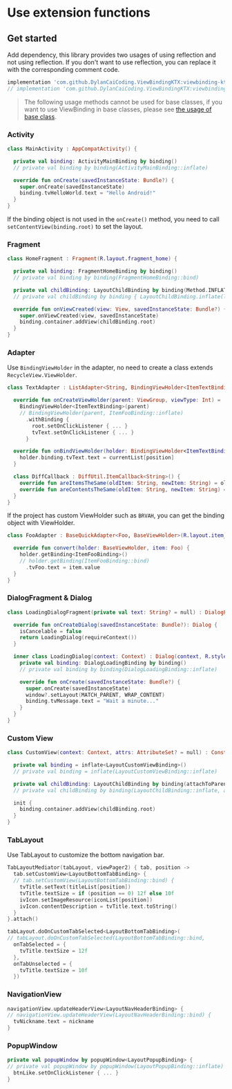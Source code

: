 # Use extension functions

## Get started

Add dependency, this library provides two usages of using reflection and not using reflection. If you don't want to use reflection, you can replace it with the corresponding comment code.

```gradle
implementation 'com.github.DylanCaiCoding.ViewBindingKTX:viewbinding-ktx:2.0.6'
// implementation 'com.github.DylanCaiCoding.ViewBindingKTX:viewbinding-nonreflection-ktx:2.0.6'
```

>The following usage methods cannot be used for base classes, if you want to use ViewBinding in base classes, please see [the usage of base class](/en/kotlin/baseclass).

### Activity

```kotlin
class MainActivity : AppCompatActivity() {

  private val binding: ActivityMainBinding by binding()
  // private val binding by binding(ActivityMainBinding::inflate)

  override fun onCreate(savedInstanceState: Bundle?) {
    super.onCreate(savedInstanceState)
    binding.tvHelloWorld.text = "Hello Android!"
  }
}
```

If the binding object is not used in the `onCreate()` method, you need to call `setContentView(binding.root)` to set the layout.

### Fragment

```kotlin
class HomeFragment : Fragment(R.layout.fragment_home) {

  private val binding: FragmentHomeBinding by binding()
  // private val binding by binding(FragmentHomeBinding::bind)

  private val childBinding: LayoutChildBinding by binding(Method.INFLATE)
  // private val childBinding by binding { LayoutChildBinding.inflate(layoutInflater) }

  override fun onViewCreated(view: View, savedInstanceState: Bundle?) {
    super.onViewCreated(view, savedInstanceState)
    binding.container.addView(childBinding.root)
  }
}
```

### Adapter

Use `BindingViewHolder` in the adapter, no need to create a class extends `RecycleView.ViewHolder`.

```kotlin
class TextAdapter : ListAdapter<String, BindingViewHolder<ItemTextBinding>>(DiffCallback()) {

  override fun onCreateViewHolder(parent: ViewGroup, viewType: Int) =
    BindingViewHolder<ItemTextBinding>(parent)
    // BindingViewHolder(parent, ItemFooBinding::inflate)
      .withBinding {
        root.setOnClickListener { ... }
        tvText.setOnClickListener { ... }
      }

  override fun onBindViewHolder(holder: BindingViewHolder<ItemTextBinding>, position: Int) {
    holder.binding.tvText.text = currentList[position]
  }

  class DiffCallback : DiffUtil.ItemCallback<String>() {
    override fun areItemsTheSame(oldItem: String, newItem: String) = oldItem == newItem
    override fun areContentsTheSame(oldItem: String, newItem: String) = oldItem == newItem
  }
}
```

If the project has custom ViewHolder such as `BRVAH`, you can get the binding object with ViewHolder.

```kotlin
class FooAdapter : BaseQuickAdapter<Foo, BaseViewHolder>(R.layout.item_foo) {

  override fun convert(holder: BaseViewHolder, item: Foo) {
    holder.getBinding<ItemFooBinding>()
    // holder.getBinding(ItemFooBinding::bind)
      .tvFoo.text = item.value
  }
}
```

### DialogFragment & Dialog

```kotlin
class LoadingDialogFragment(private val text: String? = null) : DialogFragment() {

  override fun onCreateDialog(savedInstanceState: Bundle?): Dialog {
    isCancelable = false
    return LoadingDialog(requireContext())
  }

  inner class LoadingDialog(context: Context) : Dialog(context, R.style.DialogTheme) {
    private val binding: DialogLoadingBinding by binding()
    // private val binding by binding(DialogLoadingBinding::inflate)

    override fun onCreate(savedInstanceState: Bundle?) {
      super.onCreate(savedInstanceState)
      window?.setLayout(MATCH_PARENT, WRAP_CONTENT)
      binding.tvMessage.text = "Wait a minute..."
    }
  }
}
```

### Custom View

```kotlin
class CustomView(context: Context, attrs: AttributeSet? = null) : ConstraintLayout(context, attrs) {

  private val binding = inflate<LayoutCustomViewBinding>()
  // private val binding = inflate(LayoutCustomViewBinding::inflate)

  private val childBinding: LayoutChildBinding by binding(attachToParent = false)
  // private val childBinding by binding(LayoutChildBinding::inflate, attachToParent = false)

  init {
    binding.container.addView(childBinding.root)
  }
}
```

### TabLayout

Use TabLayout to customize the bottom navigation bar.

```kotlin
TabLayoutMediator(tabLayout, viewPager2) { tab, position ->
  tab.setCustomView<LayoutBottomTabBinding> {
  // tab.setCustomView(LayoutBottomTabBinding::bind) {
    tvTitle.setText(titleList[position])
    tvTitle.textSize = if (position == 0) 12f else 10f
    ivIcon.setImageResource(iconList[position])
    ivIcon.contentDescription = tvTitle.text.toString()
  }
}.attach()

tabLayout.doOnCustomTabSelected<LayoutBottomTabBinding>(
// tabLayout.doOnCustomTabSelected(LayoutBottomTabBinding::bind,
  onTabSelected = {
    tvTitle.textSize = 12f
  },
  onTabUnselected = {
    tvTitle.textSize = 10f
  })
```

### NavigationView

```kotlin
navigationView.updateHeaderView<LayoutNavHeaderBinding> {
// navigationView.updateHeaderView(LayoutNavHeaderBinding::bind) {
  tvNickname.text = nickname
}
```

### PopupWindow

```kotlin
private val popupWindow by popupWindow<LayoutPopupBinding> {
// private val popupWindow by popupWindow(LayoutPopupBinding::inflate) {
  btnLike.setOnClickListener { ... }
}
```
